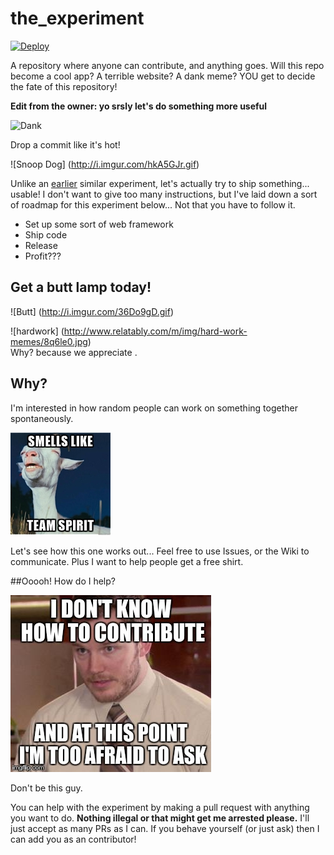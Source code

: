 # the_experiment

[![Deploy](https://www.herokucdn.com/deploy/button.svg)](https://heroku.com/deploy)

A repository where anyone can contribute, and anything goes. Will this repo become a cool app? A terrible website? A dank meme? YOU get to decide the fate of this repository!

<b>Edit from the owner: yo srsly let's do something more useful</b>

![Dank](http://i2.kym-cdn.com/photos/images/newsfeed/001/002/010/62e.gif)

Drop a commit like it's hot!

![Snoop Dog] (http://i.imgur.com/hkA5GJr.gif)

Unlike an [earlier](https://github.com/illacceptanything/illacceptanything) similar experiment, let's actually try to ship something... usable! I don't want to give too many instructions, but I've laid down a sort of roadmap for this experiment below... Not that you have to follow it.

- Set up some sort of web framework
- Ship code
- Release
- Profit???

## Get a butt lamp today!

![Butt] (http://i.imgur.com/36Do9gD.gif)

![hardwork] (http://www.relatably.com/m/img/hard-work-memes/8q6le0.jpg)
<br>Why? because we appreciate .

## Why?
I'm interested in how random people can work on something together spontaneously.

![Team spirit](team_spirit.jpg)

Let's see how this one works out... Feel free to use Issues, or the Wiki to communicate. Plus I want to help people get a free shirt.

##Ooooh! How do I help?

![Afraid to ask](too_afraid_to_ask.jpg)

Don't be this guy.

You can help with the experiment by making a pull request with anything you want to do. <b>Nothing illegal or that might get me arrested please.</b> I'll just accept as many PRs as I can. If you behave yourself (or just ask) then I can add you as an contributor!


